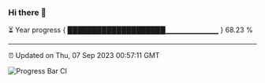### Hi there 👋

⏳ Year progress { ████████████████████▁▁▁▁▁▁▁▁▁▁ } 68.23 %

---

⏰ Updated on Thu, 07 Sep 2023 00:57:11 GMT

![Progress Bar CI](https://github.com/liununu/liununu/workflows/Progress%20Bar%20CI/badge.svg)

